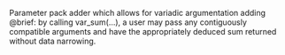 Parameter pack adder which allows for variadic argumentation adding
@brief: by calling var_sum(...), a user may pass any contiguously compatible
   arguments and have the appropriately deduced sum returned without
   data narrowing.
